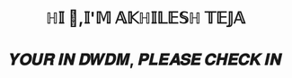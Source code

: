 <h1 align="center">ℍ𝕀 👋,𝕀'𝕄 𝔸𝕂ℍ𝕀𝕃𝔼𝕊ℍ 𝕋𝔼𝕁𝔸</h1>
<h1 align="center">𝒀𝑶𝑼𝑹 𝑰𝑵 𝑫𝑾𝑫𝑴, 𝑷𝑳𝑬𝑨𝑺𝑬 𝑪𝑯𝑬𝑪𝑲 𝑰𝑵</h1>
